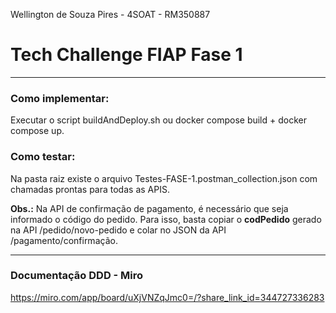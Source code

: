 Wellington de Souza Pires - 4SOAT - RM350887

# Tech Challenge FIAP Fase 1

---

### Como implementar:
Executar o script buildAndDeploy.sh ou docker compose build + docker compose up.

### Como testar:
Na pasta raiz existe o arquivo Testes-FASE-1.postman_collection.json com chamadas prontas para todas as APIS.

**Obs.:** Na API de confirmação de pagamento, é necessário que seja informado o código do pedido. Para isso, basta copiar o **codPedido** gerado na API /pedido/novo-pedido e colar no JSON da API /pagamento/confirmação.

---

### Documentação DDD - Miro
https://miro.com/app/board/uXjVNZqJmc0=/?share_link_id=344727336283
